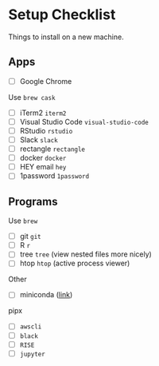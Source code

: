 # Setup Checklist

Things to install on a new machine.

## Apps

- [ ] Google Chrome

Use `brew cask`

- [ ] iTerm2 `iterm2`
- [ ] Visual Studio Code `visual-studio-code`
- [ ] RStudio `rstudio`
- [ ] Slack `slack`
- [ ] rectangle `rectangle`
- [ ] docker `docker`
- [ ] HEY email `hey`
- [ ] 1password `1password`

## Programs

Use `brew`

- [ ] git `git`
- [ ] R `r`
- [ ] tree `tree` (view nested files more nicely)
- [ ] htop `htop` (active process viewer)

Other

- [ ] miniconda ([link](https://docs.conda.io/en/latest/miniconda.html))

pipx

- [ ] `awscli`
- [ ] `black`
- [ ] `RISE`
- [ ] `jupyter`

